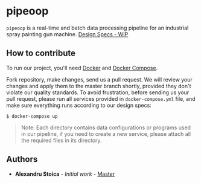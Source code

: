 # pipeoop

`pipeoop` is a real-time and batch data processing pipeline for an industrial spray painting gun machine. [Design Specs - WIP](https://github.com/alexandrustoica/pipeoop/wiki)

## How to contribute

To run our project, you'll need [Docker](https://docs.docker.com/install/) and [Docker Compose](https://docs.docker.com/compose/install/). 

Fork repository, make changes, send us a pull request. We will review your changes and apply them to the master branch shortly, provided they don't violate our quality standards. To avoid frustration, before sending us your pull request, please run all services provided in `docker-compose.yml` file, and make sure everything runs according to our design specs:

```
$ docker-compose up
```

> Note: Each directory contains data configurations or programs used in our pipeline, if you need to create a new service, please attach all the required files in its directory.

## Authors

* **Alexandru Stoica** - *Initial work* - [Master](https://github.com/alexandrustoica/pipeoop/new/master)

